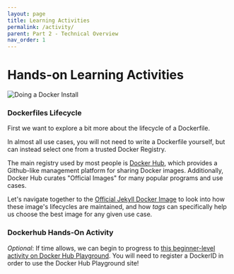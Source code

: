 ```yaml
---
layout: page
title: Learning Activities
permalink: /activity/
parent: Part 2 - Technical Overview
nav_order: 1
---
```


# Hands-on Learning Activities

![Doing a Docker Install](/figures/dockerinstall.png)

### Dockerfiles Lifecycle

First we want to explore a bit more about the lifecycle of a Dockerfile. 

In almost all use cases, you will not need to write a Dockerfile yourself, but can instead select one from a trusted Docker Registry.

The main registry used by most people is [Docker Hub](http://hub.docker.com), which provides a Github-like management platform for sharing Docker images. Additionally, Docker Hub curates "Official Images" for many popular programs and use cases.

Let's navigate together to the [Official Jekyll Docker Image](http://hub.docker.com/r/jekyll/jekyll/tags) to look into how these image's lifecycles are maintained, and how *tags* can specifically help us choose the best image for any given use case.
<br/>

### Dockerhub Hands-On Activity

*Optional*: If time allows, we can begin to progress to [this beginner-level activity on Docker Hub Playground](https://training.play-with-docker.com/beginner-linux/). You will need to register a DockerID in order to use the Docker Hub Playground site!

<!---
### Installing Docker/Q&A

Even though mastering Docker can help you solve the many environment and dependency issues you'll come across in computing, getting Docker itself running on any given system can be quite a challenging task initially!

First, we're going to check in on everyone's install status, to see who already has Docker installed. (No worries if you don't, it's not required- just gaining an understanding of our experience levels!)

Next, if you're interested in getting started with your install *now*, we'll allot this time to step through [the first steps of installation, as designated here](install.md), and to answer any questions that arise when reviewing these instructions.

Additionally, [this thorough guide](https://www.ezzeddinabdullah.com/posts/penguins-in-docker-a-tutorial-on-why-we-use-docker) was just published yesterday, walking through the basics of Docker up to creating Dockerfiles from a data engineering perspective!
--->
